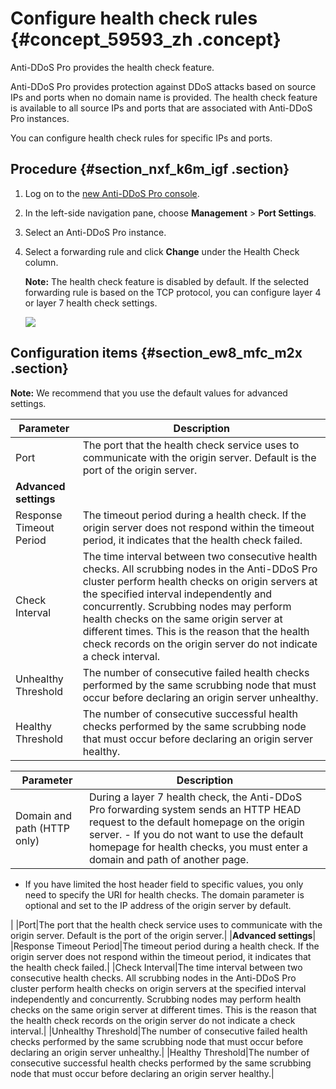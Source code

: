 # Configure health check rules {#concept_59593_zh .concept}

Anti-DDoS Pro provides the health check feature.

Anti-DDoS Pro provides protection against DDoS attacks based on source IPs and ports when no domain name is provided. The health check feature is available to all source IPs and ports that are associated with Anti-DDoS Pro instances.

You can configure health check rules for specific IPs and ports.

## Procedure {#section_nxf_k6m_igf .section}

1.  Log on to the [new Anti-DDoS Pro console](https://partners-yundunnext.console.aliyun.com/?p=ddoscoo#/report).
2.  In the left-side navigation pane, choose **Management** \> **Port Settings**.
3.  Select an Anti-DDoS Pro instance.
4.  Select a forwarding rule and click **Change** under the Health Check column.

    **Note:** The health check feature is disabled by default. If the selected forwarding rule is based on the TCP protocol, you can configure layer 4 or layer 7 health check settings.

    ![](http://static-aliyun-doc.oss-cn-hangzhou.aliyuncs.com/assets/img/586603/156747905649648_en-US.png)


## Configuration items {#section_ew8_mfc_m2x .section}

**Note:** We recommend that you use the default values for advanced settings.

|Parameter|Description|
|---------|-----------|
|Port|The port that the health check service uses to communicate with the origin server. Default is the port of the origin server.|
|**Advanced settings**|
|Response Timeout Period|The timeout period during a health check. If the origin server does not respond within the timeout period, it indicates that the health check failed.|
|Check Interval|The time interval between two consecutive health checks. All scrubbing nodes in the Anti-DDoS Pro cluster perform health checks on origin servers at the specified interval independently and concurrently. Scrubbing nodes may perform health checks on the same origin server at different times. This is the reason that the health check records on the origin server do not indicate a check interval.|
|Unhealthy Threshold|The number of consecutive failed health checks performed by the same scrubbing node that must occur before declaring an origin server unhealthy.|
|Healthy Threshold|The number of consecutive successful health checks performed by the same scrubbing node that must occur before declaring an origin server healthy.|

|Parameter|Description|
|---------|-----------|
|Domain and path \(HTTP only\)|During a layer 7 health check, the Anti-DDoS Pro forwarding system sends an HTTP HEAD request to the default homepage on the origin server. -   If you do not want to use the default homepage for health checks, you must enter a domain and path of another page.
-   If you have limited the host header field to specific values, you only need to specify the URI for health checks. The domain parameter is optional and set to the IP address of the origin server by default.

 |
|Port|The port that the health check service uses to communicate with the origin server. Default is the port of the origin server.|
|**Advanced settings**|
|Response Timeout Period|The timeout period during a health check. If the origin server does not respond within the timeout period, it indicates that the health check failed.|
|Check Interval|The time interval between two consecutive health checks. All scrubbing nodes in the Anti-DDoS Pro cluster perform health checks on origin servers at the specified interval independently and concurrently. Scrubbing nodes may perform health checks on the same origin server at different times. This is the reason that the health check records on the origin server do not indicate a check interval.|
|Unhealthy Threshold|The number of consecutive failed health checks performed by the same scrubbing node that must occur before declaring an origin server unhealthy.|
|Healthy Threshold|The number of consecutive successful health checks performed by the same scrubbing node that must occur before declaring an origin server healthy.|

